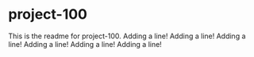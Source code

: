 # project-100

This is the readme for project-100.
Adding a line!
Adding a line!
Adding a line!
Adding a line!
Adding a line!
Adding a line!
